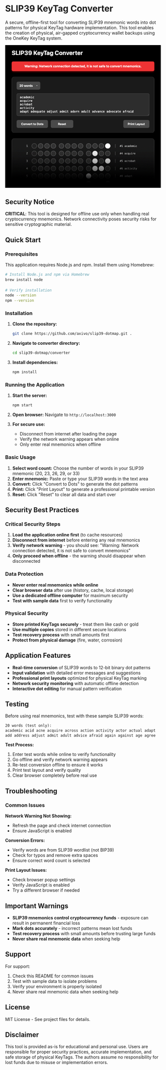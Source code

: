 # SLIP39 KeyTag Converter

A secure, offline-first tool for converting SLIP39 mnemonic words into dot patterns for physical KeyTag hardware implementation. This tool enables the creation of physical, air-gapped cryptocurrency wallet backups using the OneKey KeyTag system.

![SLIP39 KeyTag Converter](../docs/images/converter.png)

## Security Notice

**CRITICAL**: This tool is designed for offline use only when handling real cryptocurrency mnemonics. Network connectivity poses security risks for sensitive cryptographic material.

## Quick Start

### Prerequisites

This application requires Node.js and npm. Install them using Homebrew:

```bash
# Install Node.js and npm via Homebrew
brew install node

# Verify installation
node --version
npm --version
```

### Installation

1. **Clone the repository:**
   ```bash
   git clone https://github.com/axivo/slip39-dotmap.git .
   ```

2. **Navigate to converter directory:**
   ```bash
   cd slip39-dotmap/converter
   ```

3. **Install dependencies:**
   ```bash
   npm install
   ```

### Running the Application

1. **Start the server:**
   ```bash
   npm start
   ```

2. **Open browser:**
   Navigate to `http://localhost:3000`

3. **For secure use:**
   - Disconnect from internet after loading the page
   - Verify the network warning appears when online
   - Only enter real mnemonics when offline

### Basic Usage

1. **Select word count:** Choose the number of words in your SLIP39 mnemonic (20, 23, 26, 29, or 33)
2. **Enter mnemonic:** Paste or type your SLIP39 words in the text area
3. **Convert:** Click "Convert to Dots" to generate the dot patterns
4. **Print:** Click "Print Layout" to generate a professional printable version
5. **Reset:** Click "Reset" to clear all data and start over

## Security Best Practices

### Critical Security Steps

1. **Load the application online first** (to cache resources)
2. **Disconnect from internet** before entering any real mnemonics
3. **Verify network warning** - you should see: "Warning: Network connection detected, it is not safe to convert mnemonics"
4. **Only proceed when offline** - the warning should disappear when disconnected

### Data Protection

- **Never enter real mnemonics while online**
- **Clear browser data** after use (history, cache, local storage)
- **Use a dedicated offline computer** for maximum security
- **Test with sample data** first to verify functionality

### Physical Security

- **Store printed KeyTags securely** - treat them like cash or gold
- **Use multiple copies** stored in different secure locations
- **Test recovery process** with small amounts first
- **Protect from physical damage** (fire, water, corrosion)

## Application Features

- **Real-time conversion** of SLIP39 words to 12-bit binary dot patterns
- **Input validation** with detailed error messages and suggestions
- **Professional print layouts** optimized for physical KeyTag marking
- **Network security monitoring** with automatic offline detection
- **Interactive dot editing** for manual pattern verification

## Testing

Before using real mnemonics, test with these sample SLIP39 words:

```
20 words (test only):
academic acid acne acquire across action activity actor actual adapt add address adjust admit adult advice afraid again against age agree
```

**Test Process:**
1. Enter test words while online to verify functionality
2. Go offline and verify network warning appears
3. Re-test conversion offline to ensure it works
4. Print test layout and verify quality
5. Clear browser completely before real use

## Troubleshooting

### Common Issues

**Network Warning Not Showing:**
- Refresh the page and check internet connection
- Ensure JavaScript is enabled

**Conversion Errors:**
- Verify words are from SLIP39 wordlist (not BIP39)
- Check for typos and remove extra spaces
- Ensure correct word count is selected

**Print Layout Issues:**
- Check browser popup settings
- Verify JavaScript is enabled
- Try a different browser if needed

## Important Warnings

- **SLIP39 mnemonics control cryptocurrency funds** - exposure can result in permanent financial loss
- **Mark dots accurately** - incorrect patterns mean lost funds
- **Test recovery process** with small amounts before trusting large funds
- **Never share real mnemonic data** when seeking help

## Support

For support:
1. Check this README for common issues
2. Test with sample data to isolate problems
3. Verify your environment is properly isolated
4. Never share real mnemonic data when seeking help

## License

MIT License - See project files for details.

## Disclaimer

This tool is provided as-is for educational and personal use. Users are responsible for proper security practices, accurate implementation, and safe storage of physical KeyTags. The authors assume no responsibility for lost funds due to misuse or implementation errors.
